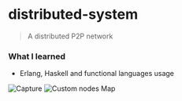 # distributed-system
> A distributed P2P network

<h3>What I learned</h3>

<ul><li>Erlang, Haskell and functional languages usage</li></ul>

![Capture](https://user-images.githubusercontent.com/29238761/158170811-d06fd894-5a3b-4d89-ab0d-f5ebc48e2f3f.png)
![Custom nodes Map](https://user-images.githubusercontent.com/29238761/158170889-b33141cb-6f29-4b16-b529-d146db00a974.png)
